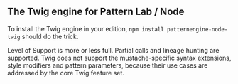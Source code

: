## The Twig engine for Pattern Lab / Node

To install the Twig engine in your edition, `npm install patternengine-node-twig` should do the trick.

Level of Support is more or less full. Partial calls and lineage hunting are supported. Twig does not support the mustache-specific syntax extensions, style modifiers and pattern parameters, because their use cases are addressed by the core Twig feature set.
